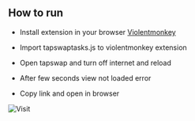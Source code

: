 ## How to run
* Install extension in your browser [Violentmonkey](https://chromewebstore.google.com/detail/violentmonkey/jinjaccalgkegednnccohejagnlnfdag?hl=be)

* Import tapswaptasks.js to violentmonkey extension

* Open tapswap and turn off internet and reload

* After few seconds view not loaded error

* Copy link and open in browser

![Visit](https://visit.parselecom.com/Api/Visit/1/458795)
